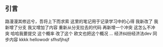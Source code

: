 ## 引言
路漫漫其修远兮，吾将上下而求索
这里的笔记用于记录学习中的心得
我新改了
我新增了分支
我又增加了内容
重新从分支拉去的代码
再新增一个冲突
这怎么不冲突
哈哈我要提交
这个概率
改了这个
欧文也把这个概况
...
经济纠纷经济法dev
同步内容
kkkk
hellowodr
sfhsfjhsjf